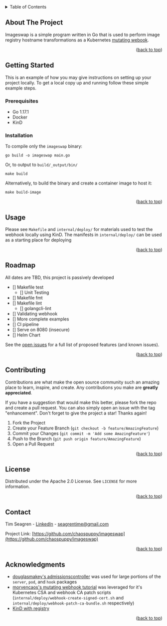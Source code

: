 <div id="top"></div>

<!-- TABLE OF CONTENTS -->
<details>
  <summary>Table of Contents</summary>
  <ol>
    <li>
      <a href="#about-the-project">About Imagswap</a>
    </li>
    <li>
      <a href="#getting-started">Getting Started</a>
      <ul>
        <li><a href="#prerequisites">Prerequisites</a></li>
        <li><a href="#installation">Installation</a></li>
      </ul>
    </li>
    <li><a href="#usage">Usage</a></li>
    <li><a href="#roadmap">Roadmap</a></li>
    <li><a href="#contributing">Contributing</a></li>
    <li><a href="#license">License</a></li>
    <li><a href="#contact">Contact</a></li>
    <li><a href="#acknowledgments">Acknowledgments</a></li>
  </ol>
</details>



<!-- ABOUT THE PROJECT -->
## About The Project
Imageswap is a simple program written in Go that is used to perform image registry hostname transformations as a Kubernetes [mutating webook](https://kubernetes.io/docs/reference/access-authn-authz/admission-controllers/#mutatingadmissionwebhook).
<p align="right">(<a href="#top">back to top</a>)</p>

<!-- GETTING STARTED -->
## Getting Started

This is an example of how you may give instructions on setting up your project locally.
To get a local copy up and running follow these simple example steps.

### Prerequisites
- Go 1.17.1
- Docker
- KinD

### Installation
To compile only the `imageswap` binary:
```
go build -o imageswap main.go
```
Or, to output to `build/_output/bin/`
```
make build
```

Alternatively, to build the binary and create a container image to host it:
```
make build-image
```

<p align="right">(<a href="#top">back to top</a>)</p>



<!-- USAGE EXAMPLES -->
## Usage
Please see `Makefile` and `internal/deploy/` for materials used to test the webhook locally using KinD.  The manifests in `internal/deploy/` can be used as a starting place for deploying

<p align="right">(<a href="#top">back to top</a>)</p>

<!-- ROADMAP -->
## Roadmap
All dates are TBD, this project is passively developed

- [] Makefile test
  - [] Unit Testing
- [] Makefile fmt
- [] Makefile lint
  - [] golangcli-lint
- [] Validating webhook
- [] More complete examples
- [] CI pipeline
- [] Serve on 8080 (insecure)
- [] Helm Chart

See the [open issues](https://github.com/chaospuppy/imageswap/issues) for a full list of proposed features (and known issues).

<p align="right">(<a href="#top">back to top</a>)</p>

<!-- CONTRIBUTING -->
## Contributing

Contributions are what make the open source community such an amazing place to learn, inspire, and create. Any contributions you make are **greatly appreciated**.

If you have a suggestion that would make this better, please fork the repo and create a pull request. You can also simply open an issue with the tag "enhancement".
Don't forget to give the project a star! Thanks again!

1. Fork the Project
2. Create your Feature Branch (`git checkout -b feature/AmazingFeature`)
3. Commit your Changes (`git commit -m 'Add some AmazingFeature'`)
4. Push to the Branch (`git push origin feature/AmazingFeature`)
5. Open a Pull Request

<p align="right">(<a href="#top">back to top</a>)</p>



<!-- LICENSE -->
## License

Distributed under the Apache 2.0 License. See `LICENSE` for more information.

<p align="right">(<a href="#top">back to top</a>)</p>



<!-- CONTACT -->
## Contact

Tim Seagren - [LinkedIn](https://www.linkedin.com/in/tim-seagren-7876aa112/) - seagrentime@gmail.com

Project Link: [https://github.com/chaospuppy/imageswap](https://github.com/chaospuppy/imageswap)

<p align="right">(<a href="#top">back to top</a>)</p>



<!-- ACKNOWLEDGMENTS -->
## Acknowledgments

* [douglasmakey's admissionscontroller](https://github.com/douglasmakey/admissioncontroller) was used for large portions of the `server`, `pod`, and `hook` packages
* [morvencaos's mutating webhook tutorial](https://github.com/morvencao/kube-mutating-webhook-tutorial) was leveraged for it's Kubernetes CSA and webhook CA patch scripts (`internal/deploy/webhook-create-signed-cert.sh` and `internal/deploy/webhook-patch-ca-bundle.sh` respectively)
* [KinD with registry](https://kind.sigs.k8s.io/docs/user/local-registry/#create-a-cluster-and-registry)

<p align="right">(<a href="#top">back to top</a>)</p>
